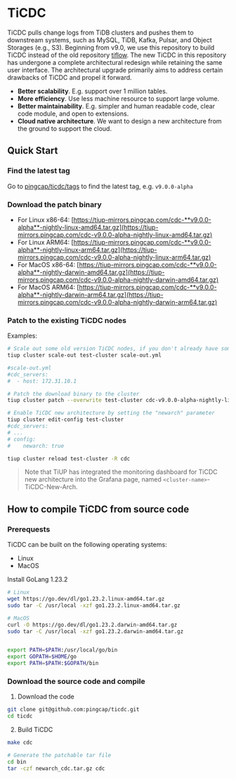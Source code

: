 TiCDC
====
TiCDC pulls change logs from TiDB clusters and pushes them to downstream systems, such as MySQL, TiDB, Kafka, Pulsar, and Object Storages (e.g., S3). Beginning from v9.0, we use this repository to build TiCDC instead of the old repository [tiflow](https://github.com/pingcap/tiflow). The new TiCDC in this repository has undergone a complete architectural redesign while retaining the same user interface. The architectural upgrade primarily aims to address certain drawbacks of TiCDC and propel it forward.

* **Better scalability**. E.g. support over 1 million tables.
* **More efficiency**. Use less machine resource to support large volume.
* **Better maintainability**. E.g. simpler and human readable code, clear code module, and open to extensions.
* **Cloud native architecture**. We want to design a new architecture from the ground to support the cloud.

## Quick Start

### Find the latest tag
Go to [pingcap/ticdc/tags](https://github.com/pingcap/ticdc/tags) to find the latest tag, e.g. `v9.0.0-alpha`

### Download the patch binary
* For Linux x86-64: [https://tiup-mirrors.pingcap.com/cdc-**v9.0.0-alpha**-nightly-linux-amd64.tar.gz](https://tiup-mirrors.pingcap.com/cdc-v9.0.0-alpha-nightly-linux-amd64.tar.gz)
* For Linux ARM64: [https://tiup-mirrors.pingcap.com/cdc-**v9.0.0-alpha**-nightly-linux-arm64.tar.gz](https://tiup-mirrors.pingcap.com/cdc-v9.0.0-alpha-nightly-linux-arm64.tar.gz)
* For MacOS x86-64: [https://tiup-mirrors.pingcap.com/cdc-**v9.0.0-alpha**-nightly-darwin-amd64.tar.gz](https://tiup-mirrors.pingcap.com/cdc-v9.0.0-alpha-nightly-darwin-amd64.tar.gz)
* For MacOS ARM64: [https://tiup-mirrors.pingcap.com/cdc-**v9.0.0-alpha**-nightly-darwin-arm64.tar.gz](https://tiup-mirrors.pingcap.com/cdc-v9.0.0-alpha-nightly-darwin-arm64.tar.gz)

### Patch to the existing TiCDC nodes
Examples:
```bash
# Scale out some old version TiCDC nodes, if you don't already have some
tiup cluster scale-out test-cluster scale-out.yml

#scale-out.yml
#cdc_servers:
#  - host: 172.31.10.1

# Patch the download binary to the cluster
tiup cluster patch --overwrite test-cluster cdc-v9.0.0-alpha-nightly-linux-amd64.tar.gz -R cdc

# Enable TiCDC new architecture by setting the "newarch" parameter
tiup cluster edit-config test-cluster
#cdc_servers:
# ...
# config:
#    newarch: true

tiup cluster reload test-cluster -R cdc
```

> Note that TiUP has integrated the monitoring dashboard for TiCDC new architecture into the Grafana page, named `<cluster-name>`-TiCDC-New-Arch. 

## How to compile TiCDC from source code

### Prerequests
TiCDC can be built on the following operating systems:

* Linux
* MacOS

Install GoLang 1.23.2

```bash
# Linux
wget https://go.dev/dl/go1.23.2.linux-amd64.tar.gz
sudo tar -C /usr/local -xzf go1.23.2.linux-amd64.tar.gz

# MacOS
curl -O https://go.dev/dl/go1.23.2.darwin-amd64.tar.gz
sudo tar -C /usr/local -xzf go1.23.2.darwin-amd64.tar.gz


export PATH=$PATH:/usr/local/go/bin
export GOPATH=$HOME/go
export PATH=$PATH:$GOPATH/bin
```

### Download the source code and compile

1. Download the code
```bash
git clone git@github.com:pingcap/ticdc.git
cd ticdc
```

2. Build TiCDC

```bash
make cdc

# Generate the patchable tar file
cd bin
tar -czf newarch_cdc.tar.gz cdc
```